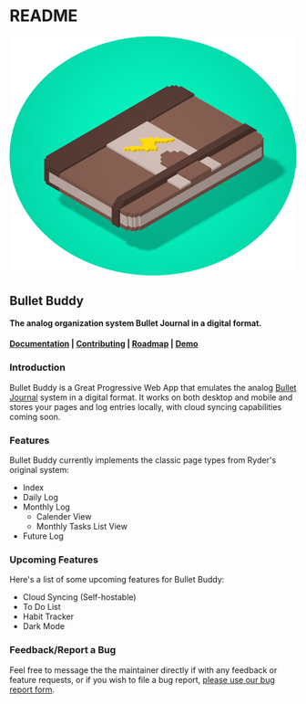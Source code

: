 # README

 [![](.gitbook/assets/icon.png)](https://gitlab.com/nathanielgreen/bulletbuddy)

## Bullet Buddy

 **The analog organization system Bullet Journal in a digital format.**

####  [Documentation](documentation.md) \| [Contributing](contributing.md) \| [Roadmap](https://airtable.com/shrj6ZefFj2aspBC5) \| [Demo](https://bulletbuddy.app)

### Introduction 

Bullet Buddy is a Great Progressive Web App that emulates the analog [Bullet Journal](https://bulletjournal.com/) system in a digital format. It works on both desktop and mobile and stores your pages and log entries locally, with cloud syncing capabilities coming soon.

### Features

Bullet Buddy currently implements the classic page types from Ryder's original system:

* Index
* Daily Log
* Monthly Log
  * Calender View
  * Monthly Tasks List View
* Future Log

### Upcoming Features

Here's a list of some upcoming features for Bullet Buddy:

* Cloud Syncing \(Self-hostable\)
* To Do List
* Habit Tracker
* Dark Mode

### Feedback/Report a Bug

Feel free to message the the maintainer directly if with any feedback or feature requests, or if you wish to file a bug report, [please use our bug report form](https://airtable.com/shrUVqQgxSuqbKPCI).

